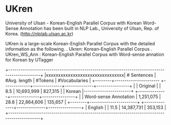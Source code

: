 # UKren
University of Ulsan - Korean-English Parallel Corpus with Korean Word-Sense Annotation has been built in NLP Lab., University of Ulsan, Rep. of Korea. (http://nlplab.ulsan.ac.kr)

UKren is a large-scale Korean-English Parallel Corpus with the detailed information as the following.
 . Ukren: Korean-English Parallel Corpus
 . UKren_WS_Ann : Korean-English Parallel Corpus with Word-sense annation for Korean by UTagger
 
 
+---------------------------------------------------------------------------------------------+
|xxxxxxxxxxxxxxxxxxxxxxxxxxxxxxxx| # Sentences | #Avg. length |    #Tokens   | #Vocabularies  |
+--------+---------------------- +-------------+--------------+--------------+----------------+
|        | Original              |             |        8.5   |  10,693,999  |      827,315   |
| Korean |-----------------------+             +--------------+--------------+----------------+
|        | Word-sense Annotation |  1,251,075  |       28.8   |  22,864,606  |      135,657   |
+--------+-----------------------+             +--------------+--------------+----------------+
|            English             |             |       11.5   |  14,387,731  |      353,153   |
+---------------------------------------------------------------------------------------------+
